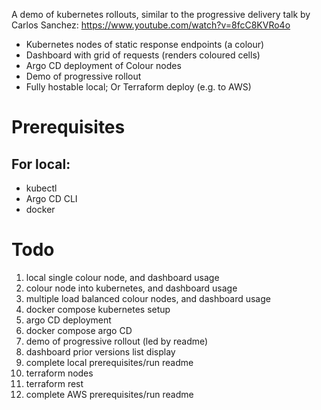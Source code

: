A demo of kubernetes rollouts, similar to the progressive delivery talk by Carlos Sanchez: https://www.youtube.com/watch?v=8fcC8KVRo4o

- Kubernetes nodes of static response endpoints (a colour)
- Dashboard with grid of requests (renders coloured cells)
- Argo CD deployment of Colour nodes
- Demo of progressive rollout
- Fully hostable local; Or Terraform deploy (e.g. to AWS)


Prerequisites
===

For local:
---

- kubectl
- Argo CD CLI
- docker


Todo
===

1. local single colour node, and dashboard usage
1. colour node into kubernetes, and dashboard usage
1. multiple load balanced colour nodes, and dashboard usage
1. docker compose kubernetes setup
1. argo CD deployment
1. docker compose argo CD
1. demo of progressive rollout (led by readme)
1. dashboard prior versions list display
1. complete local prerequisites/run readme
1. terraform nodes
1. terraform rest
1. complete AWS prerequisites/run readme
